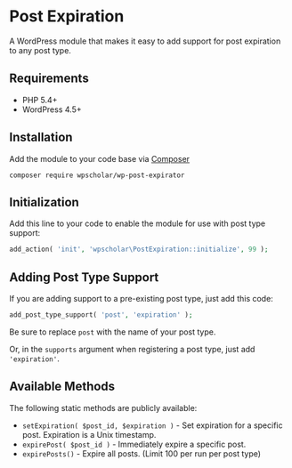 # Post Expiration

A WordPress module that makes it easy to add support for post expiration to any post type.

## Requirements

- PHP 5.4+
- WordPress 4.5+

## Installation

Add the module to your code base via [Composer](https://getcomposer.org/)

```SHELL
composer require wpscholar/wp-post-expirator
```

## Initialization

Add this line to your code to enable the module for use with post type support:

```PHP
add_action( 'init', 'wpscholar\PostExpiration::initialize', 99 );
```

## Adding Post Type Support

If you are adding support to a pre-existing post type, just add this code:

```PHP
add_post_type_support( 'post', 'expiration' );
```

Be sure to replace `post` with the name of your post type.

Or, in the `supports` argument when registering a post type, just add `'expiration'`.

## Available Methods

The following static methods are publicly available:

- `setExpiration( $post_id, $expiration )` - Set expiration for a specific post. Expiration is a Unix timestamp.
- `expirePost( $post_id )` - Immediately expire a specific post.
- `expirePosts()` - Expire all posts. (Limit 100 per run per post type)